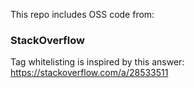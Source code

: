 This repo includes OSS code from:

### StackOverflow

Tag whitelisting is inspired by this answer: https://stackoverflow.com/a/28533511
